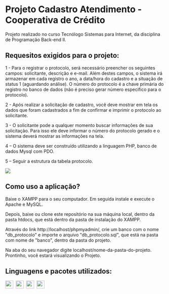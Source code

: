 # Projeto Cadastro Atendimento - Cooperativa de Crédito

Projeto realizado no curso Tecnólogo Sistemas para Internet, da disciplina de Programação Back-end II.

## Requesitos exigidos para o projeto:

1 - Para o registrar o protocolo, será necessário preencher os seguintes campos: solicitante, descrição e e-mail. Além destes campos, o sistema irá armazenar em cada registro o ano, a data/hora do cadastro e a situação de status 1 (aguardando análise). O número do protocolo é a chave primária do registro no banco de dados (não é preciso gerar número especifico para o protocolo).

2 - Após realizar a solicitação de cadastro, você deve mostrar em tela os dados que foram cadastrados a fim de confirmar e imprimir o protocolo ao solicitante.

3 - O solicitante pode a qualquer momento buscar informações de sua solicitação. Para isso ele deve informar o número do protocolo gerado e o sistema deverá mostrar as informações na tela.

4 – O sistema deve ser construído utilizando a linguagem PHP, banco de dados Mysql com PDO.

5 – Seguir a estrutura da tabela protocolo.

<img src="https://sistemasead.unicesumar.edu.br/flex/amfphp/services/Portal/ImagemQuestionario2/QUE_143398_419448_1.png" />


## Como uso a aplicação?

Baixe o XAMPP para o seu computador. Em seguida instale e execute o Apache e MySQL.

Depois, baixe ou clone este repositório na sua máquina local, dentro da pasta htdocs, que está dentro da pasta de instalação do XAMPP.

Através do link http://localhost/phpmyadmin/, crie um banco com o nome "db_protocolo" e importe o arquivo "db_protocolo.sql", que está na pasta com nome de "banco", dentro da pasta do projeto. 

Na aba do seu navegador digite localhost/nome-da-pasta-do-projeto. Prontinho, você estará visualizando o Projeto.

## Linguagens e pacotes utilizados:

<div style="display: grid; grid-auto-flow:column; width: fit-content; gap: 0.5rem;">
  <img height="25px" src="https://cdn.jsdelivr.net/gh/devicons/devicon/icons/html5/html5-original.svg" />
  <img height="25px" src="https://cdn.jsdelivr.net/gh/devicons/devicon/icons/css3/css3-original.svg" />
  <img height="25px" src="https://cdn.jsdelivr.net/gh/devicons/devicon/icons/php/php-original.svg" />
  <a href="https://en.wikipedia.org/wiki/XAMPP" target="_blank"><img height="25px" src="https://upload.wikimedia.org/wikipedia/en/thumb/7/78/XAMPP_logo.svg/182px-XAMPP_logo.svg.png"></a>
</div
